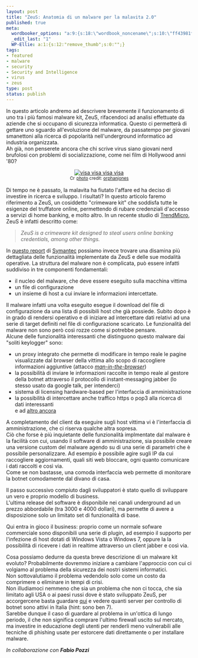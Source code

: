 ```yaml
--- 
layout: post
title: "ZeuS: Anatomia di un malware per la malavita 2.0"
published: true
meta: 
  wordbooker_options: "a:9:{s:18:\"wordbook_noncename\";s:10:\"ff43981f43\";s:18:\"wordbook_page_post\";s:15:\"131388540210117\";s:18:\"wordbook_orandpage\";s:1:\"1\";s:23:\"wordbook_default_author\";s:1:\"1\";s:23:\"wordbook_extract_length\";s:3:\"256\";s:19:\"wordbook_actionlink\";s:3:\"300\";s:26:\"wordbooker_publish_default\";s:2:\"on\";s:18:\"wordbook_attribute\";s:7:\"%title%\";s:29:\"wordbooker_status_update_text\";s:35:\": New blog post :  %title% - %link%\";}"
  _edit_last: "1"
  WP-Ellie: a:1:{s:12:"remove_thumb";s:0:"";}
tags: 
- featured
- malware
- security
- Security and Intelligence
- virus
- zeus
type: post
status: publish
---
```

In questo articolo andremo ad descrivere brevemente il funzionamento di uno tra i più famosi malware kit, ZeuS, rifacendoci ad analisi effettuate da aziende che si occupano di sicurezza informatica.
Questo ci permetterà di gettare uno sguardo all'evoluzione del malware, da passatempo per giovani smanettoni alla ricerca di popolarità nell'underground informatico ad industria organizzata.  
Ah già, non penserete ancora che chi scrive virus siano giovani nerd brufolosi con problemi di socializzazione, come nei film di Hollywood anni '80?   
  
<center><a href="http://www.flickr.com/photos/97299052@N00/762062828/" title="visa visa visa visa" target="_blank"><img src="http://farm2.static.flickr.com/1421/762062828_0d61fbf38e.jpg" alt="visa visa visa visa" border="0" /></a><br /><small><a href="http://creativecommons.org/licenses/by/2.0/" title="Attribution License" target="_blank"><img src="http://www.lastknight.com/wp-content/plugins/photo-dropper/images/cc.png" alt="Creative Commons License" border="0" width="16" height="16" align="absmiddle" /></a> <a href="http://www.photodropper.com/photos/" target="_blank">photo</a> credit: <a href="http://www.flickr.com/photos/97299052@N00/762062828/" title="orphanjones" target="_blank">orphanjones</a></small></center>  
  
Di tempo ne è passato, la malavita ha fiutato l'affare ed ha deciso di investire in ricerca e sviluppo. 
I risultati? In questo articolo faremo riferimento a ZeuS, un cosiddetto "crimeware kit" che soddisfa tutte le esigenze del truffatore online, permettendo di rubare credenziali d'accesso a servizi di home banking, e molto altro. In un recente studio di [TrendMicro][trendmicro], ZeuS è infatti descritto come:   
  
>_ZeuS is a crimeware kit designed to steal users online banking credentials,
>among other things._  
  
In [questo report][symantec] di [Symantec][sito_symantec] possiamo invece trovare una disamina più dettagliata delle funzionalità implementate da ZeuS e delle sue modalità operative.
La struttura del malware non è complicata, può essere infatti suddiviso in tre componenti fondamentali:   
  
* il nucleo del malware, che deve essere eseguito sulla macchina vittima  
* un file di configurazione   
* un insieme di host a cui inviare le informazioni intercettate.   
 
Il malware infatti una volta eseguito esegue il download del file di configurazione da una lista di possibili host che già possiede.
Subito dopo è in grado di rendersi operativo e di iniziare ad intercettare dati relativi ad una serie di target definiti nel file di configurazione scaricato.
Le funzionalità del malware non sono però così rozze come si potrebbe pensare.  
Alcune delle funzionalità interessanti che distinguono questo malware dai "soliti keylogger" sono:  

* un proxy integrato che permette di modificare in tempo reale le pagine visualizzate dal browser della vittima allo scopo di raccogliere informazioni aggiuntive (attacco [_man-in-the-browser_][man_in_the_browser])  
* la possibilità di inviare le informazioni raccolte in tempo reale al gestore della botnet attraverso il protocollo di instant-messaging jabber (lo stesso usato da google talk, per intenderci)  
* sistema di licensing hardware-based per l'interfaccia di amministrazione  
* la possibilità di intercettare anche traffico https o pop3 alla ricerca di dati interessanti  
e ad [altro ancora][secureworks]   

A completamento del client da eseguire sugli host vittima vi è l'interfaccia di amministrazione, che ci riserva qualche altra sopresa.   
Ciò che forse è più inquietante delle funzionalità implmentate dal malware è la facilità con cui, usando il software di amministrazione, sia possibile creare una versione custom del malware agendo su di una serie di parametri che è possibile personalizzare. Ad esempio è possibile agire sugli IP da cui raccogliere aggiornamenti, quali siti web bloccare, ogni quanto comunicare i dati raccolti e così via.  
Come se non bastasse, una comoda interfaccia web permette di monitorare la botnet comodamente dal divano di casa.  

Il passo successivo compiuto dagli sviluppatori è stato quello di sviluppare un vero e proprio modello di business.  
L'ultima release del software è disponibile nei canali underground ad un prezzo abbordabile (tra 3000 e 4000 dollari), ma permette di avere a disposizione solo un limitato set di funzionalità di base.  
  
Qui entra in gioco il business: proprio come un normale sofware commerciale sono  disponibili una serie di plugin, ad esempio il supporto per l'infezione di host dotati di Windows Vista o Windows 7, oppure la la possibilità di ricevere i dati in realtime attraverso un client jabber e così via.  
  
Cosa possiamo dedurre da questa breve descrizione di un malware kit evoluto?
Probabilmente dovremmo iniziare a cambiare l'approccio con cui ci volgiamo al problema della sicurezza dei nostri sistemi informatici.  
Non sottovalutiamo il problema vedendolo solo come un costo da comprimere o eliminare in tempi di crisi.  
Non illudiamoci nemmeno che sia un problema che non ci tocca, che sia limitato agli USA o ai paesi russi dove è stato sviluppato ZeuS, per accorgercene basta guardare [qui][zeustracker] e vedere quanti server per controllo di botnet sono attivi in Italia (hint: sono ben 7).  
Sarebbe dunque il caso di guardare al problema in un'ottica di lungo periodo, il che non significa comprare l'ultimo firewall uscito sul mercato, ma investire in educazione degli utenti per renderli meno vulnerabili alle tecniche di phishing usate per estorcere dati direttamente o per installare malware.  
  
*In collaborazione con <b>Fabio Pozzi</b>*

[trendmicro]: http://us.trendmicro.com/imperia/md/content/us/trendwatch/researchandanalysis/zeusapersistentcriminalenterprise.pdf
[secureworks]: http://www.secureworks.com/research/threats/zeus/?threat=zeus
[zeustracker]: https://zeustracker.abuse.ch/index.php
[symantec]: http://www.symantec.com/content/en/us/enterprise/media/security_response/whitepapers/zeus_king_of_bots.pdf
[sito_symantec]: http://www.symantec.com
[man_in_the_browser]: http://en.wikipedia.org/wiki/Man_in_the_Browser 
